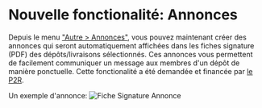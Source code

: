 # Nouvelle fonctionalité: Annonces

Depuis le menu ["Autre > Annonces"](/announcements), vous pouvez maintenant créer des annonces qui seront automatiquement affichées dans les fiches signature (PDF) des dépôts/livraisons sélectionnés. Ces annonces vous permettent de facilement communiquer un message aux membres d'un dépôt de manière ponctuelle. Cette fonctionalité a été demandée et financée par [le P2R](http://p2r.ch).

Un exemple d'annonce:
![Fiche Signature Annonce](/updates/20210526_new_announcement_feature.png)
